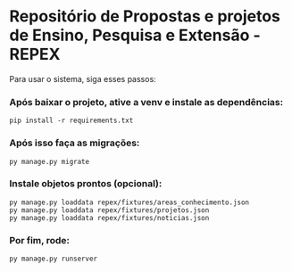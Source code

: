 # Repositório de Propostas e projetos de Ensino, Pesquisa e Extensão - REPEX
Para usar o sistema, siga esses passos:

### Após baixar o projeto, ative a venv e instale as dependências:

    pip install -r requirements.txt

### Após isso faça as migrações:
    py manage.py migrate

### Instale objetos prontos (opcional):

    py manage.py loaddata repex/fixtures/areas_conhecimento.json
    py manage.py loaddata repex/fixtures/projetos.json
    py manage.py loaddata repex/fixtures/noticias.json

### Por fim, rode:

    py manage.py runserver